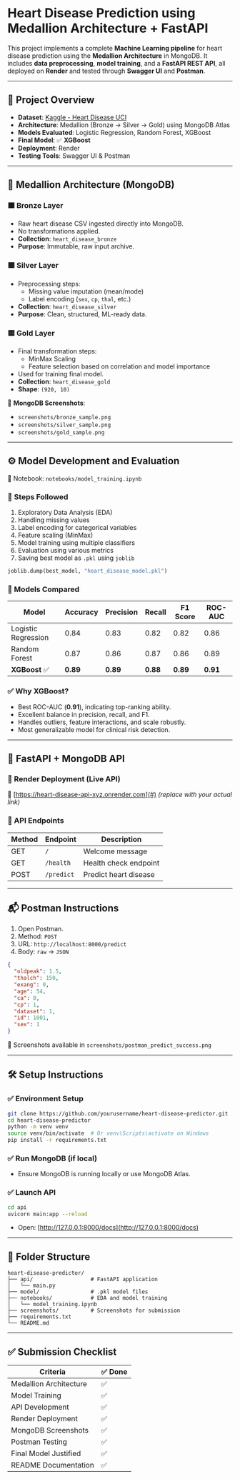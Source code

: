 #   Heart Disease Prediction using Medallion Architecture + FastAPI

This project implements a complete **Machine Learning pipeline** for heart disease prediction using the **Medallion Architecture** in MongoDB. It includes **data preprocessing**, **model training**, and a **FastAPI REST API**, all deployed on **Render** and tested through **Swagger UI** and **Postman**.

---

## 📌 Project Overview

- **Dataset**: [Kaggle - Heart Disease UCI](https://www.kaggle.com/datasets/redwankarimsony/heart-disease-data)
- **Architecture**: Medallion (Bronze → Silver → Gold) using MongoDB Atlas
- **Models Evaluated**: Logistic Regression, Random Forest, XGBoost
- **Final Model**: ✅ **XGBoost**
- **Deployment**: Render
- **Testing Tools**: Swagger UI & Postman

---

## 🧱 Medallion Architecture (MongoDB)

### 🟫 Bronze Layer
- Raw heart disease CSV ingested directly into MongoDB.
- No transformations applied.
- **Collection**: `heart_disease_bronze`
- **Purpose**: Immutable, raw input archive.

### 🟪 Silver Layer
- Preprocessing steps:
  - Missing value imputation (mean/mode)
  - Label encoding (`sex`, `cp`, `thal`, etc.)
- **Collection**: `heart_disease_silver`
- **Purpose**: Clean, structured, ML-ready data.

### 🟨 Gold Layer
- Final transformation steps:
  - MinMax Scaling
  - Feature selection based on correlation and model importance
- Used for training final model.
- **Collection**: `heart_disease_gold`
- **Shape**: `(920, 10)`

📸 **MongoDB Screenshots**:
- `screenshots/bronze_sample.png`
- `screenshots/silver_sample.png`
- `screenshots/gold_sample.png`

---

## ⚙️ Model Development and Evaluation

📓 Notebook: `notebooks/model_training.ipynb`

### 🔬 Steps Followed
1. Exploratory Data Analysis (EDA)
2. Handling missing values
3. Label encoding for categorical variables
4. Feature scaling (MinMax)
5. Model training using multiple classifiers
6. Evaluation using various metrics
7. Saving best model as `.pkl` using `joblib`

```python
joblib.dump(best_model, "heart_disease_model.pkl")
```

### 🤖 Models Compared

| Model              | Accuracy | Precision | Recall | F1 Score | ROC-AUC |
|-------------------|----------|-----------|--------|----------|---------|
| Logistic Regression | 0.84     | 0.83      | 0.82   | 0.82     | 0.86    |
| Random Forest       | 0.87     | 0.86      | 0.87   | 0.86     | 0.89    |
| **XGBoost** ✅       | **0.89** | **0.89**  | **0.88** | **0.89** | **0.91** |

### ✅ Why XGBoost?
- Best ROC-AUC (**0.91**), indicating top-ranking ability.
- Excellent balance in precision, recall, and F1.
- Handles outliers, feature interactions, and scale robustly.
- Most generalizable model for clinical risk detection.

---

## 🚀 FastAPI + MongoDB API

### 🔗 Render Deployment (Live API)
📍 [https://heart-disease-api-xyz.onrender.com](#) *(replace with your actual link)*

### 📘 API Endpoints

| Method | Endpoint     | Description                  |
|--------|--------------|------------------------------|
| GET    | `/`          | Welcome message              |
| GET    | `/health`    | Health check endpoint        |
| POST   | `/predict`   | Predict heart disease        |

---

## 📬 Postman Instructions

1. Open Postman.
2. Method: `POST`
3. URL: `http://localhost:8000/predict`
4. Body: `raw` → `JSON`

```json
{
  "oldpeak": 1.5,
  "thalch": 150,
  "exang": 0,
  "age": 54,
  "ca": 0,
  "cp": 1,
  "dataset": 1,
  "id": 1001,
  "sex": 1
}
```

📸 Screenshots available in `screenshots/postman_predict_success.png`

---

## 🛠️ Setup Instructions

### ✅ Environment Setup

```bash
git clone https://github.com/yourusername/heart-disease-predictor.git
cd heart-disease-predictor
python -m venv venv
source venv/bin/activate  # Or venv\Scripts\activate on Windows
pip install -r requirements.txt
```

### ✅ Run MongoDB (if local)
- Ensure MongoDB is running locally or use MongoDB Atlas.

### ✅ Launch API

```bash
cd api
uvicorn main:app --reload
```

- Open: [http://127.0.0.1:8000/docs](http://127.0.0.1:8000/docs)

---

## 📂 Folder Structure

```
heart-disease-predictor/
├── api/                  # FastAPI application
│   └── main.py
├── model/                # .pkl model files
├── notebooks/            # EDA and model training
│   └── model_training.ipynb
├── screenshots/          # Screenshots for submission
├── requirements.txt
└── README.md
```

---

## ✅ Submission Checklist

| Criteria               | ✅ Done |
|------------------------|--------|
| Medallion Architecture | ✅      |
| Model Training         | ✅      |
| API Development        | ✅      |
| Render Deployment      | ✅      |
| MongoDB Screenshots    | ✅      |
| Postman Testing        | ✅      |
| Final Model Justified  | ✅      |
| README Documentation   | ✅      |